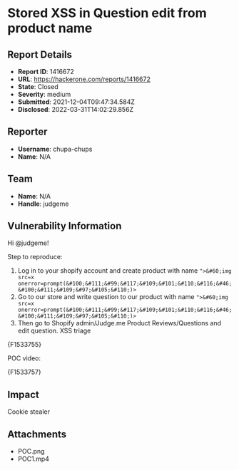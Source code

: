 # Stored XSS in Question edit from product name

## Report Details
- **Report ID**: 1416672
- **URL**: https://hackerone.com/reports/1416672
- **State**: Closed
- **Severity**: medium
- **Submitted**: 2021-12-04T09:47:34.584Z
- **Disclosed**: 2022-03-31T14:02:29.856Z

## Reporter
- **Username**: chupa-chups
- **Name**: N/A

## Team
- **Name**: N/A
- **Handle**: judgeme

## Vulnerability Information
Hi @judgeme!

Step to reproduce:

1. Log in to your shopify account and create product with name `">&#60;img src=x onerror=prompt(&#100;&#111;&#99;&#117;&#109;&#101;&#110;&#116;&#46;&#100;&#111;&#109;&#97;&#105;&#110;)>`
2. Go to our store and write question to our product with name `">&#60;img src=x onerror=prompt(&#100;&#111;&#99;&#117;&#109;&#101;&#110;&#116;&#46;&#100;&#111;&#109;&#97;&#105;&#110;)>`
3. Then go to Shopify admin/Judge.me Product Reviews/Questions and edit question. XSS triage

{F1533755}


POC video:

{F1533757}

## Impact

Cookie stealer

## Attachments
- POC.png
- POC1.mp4
